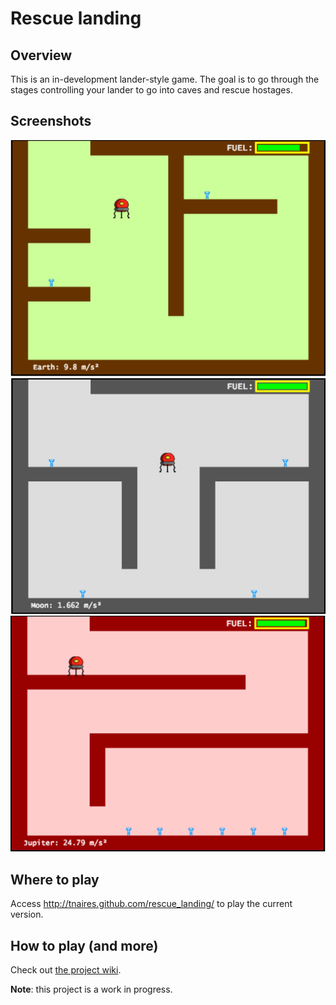Rescue landing
==============

Overview
--------

This is an in-development lander-style game. The goal is to go through the stages controlling your lander to go into caves and rescue hostages.

Screenshots
-----------
![Earth](res/screenshots/earth.png)
![Moon](res/screenshots/moon.png)
![Jupiter](res/screenshots/jupiter.png)

Where to play
-------------

Access http://tnaires.github.com/rescue_landing/ to play the current version.

How to play (and more)
----------------------

Check out [the project wiki](https://github.com/tnaires/rescue_landing/wiki).

**Note**: this project is a work in progress.

